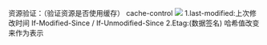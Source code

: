 资源验证：（验证资源是否使用缓存）
	cache-control
	![](index_files/2.jpg)
1.last-modified:上次修改时间
	If-Modified-Since / If-Unmodified-Since
2.Etag:(数据签名) 哈希值改变来作为表示
	
	
	
